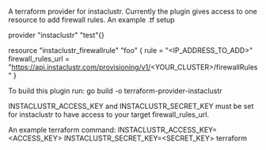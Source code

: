 A terraform provider for instaclustr. Currently the plugin gives access to one resource to add firewall rules.
An example .tf setup

provider "instaclustr" "test"{}

resource "instaclustr_firewallrule" "foo" {
  rule = "<IP_ADDRESS_TO_ADD>"
  firewall_rules_url = "https://api.instaclustr.com/provisioning/v1/<YOUR_CLUSTER>/firewallRules"
}

To build this plugin run:
go build -o terraform-provider-instaclustr

INSTACLUSTR_ACCESS_KEY and INSTACLUSTR_SECRET_KEY must be set for instaclustr to have access to your target firewall_rules_url.

An example terraform command:
INSTACLUSTR_ACCESS_KEY=<ACCESS_KEY> INSTACLUSTR_SECRET_KEY=<SECRET_KEY> terraform <COMMAND>
